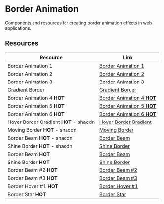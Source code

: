 # Border Animation

Components and resources for creating border animation effects in web applications.

## Resources

| Resource | Link |
|---|---|
| Border Animation 1 | [Border Animation 1](https://codepen.io/Rplus/pen/lEDBj) |
| Border Animation 2 | [Border Animation 2](https://codepen.io/uiswarup/pen/RBByzW) |
| Border Animation 3 | [Border Animation 3](https://codepen.io/littlesnippets/pen/oLajBa) |
| Gradient Border | [Gradient Border](https://codepen.io/mike-schultz/pen/NgQvGO) |
| Border Animation 4 **HOT** | [Border Animation 4 **HOT**](https://codepen.io/pineappleSyrup/pen/gNdERJ) |
| Border Animation 5 **HOT** | [Border Animation 5 **HOT**](https://codepen.io/ZachSaucier/pen/nMRbQN) |
| Border Animation 6 **HOT** | [Border Animation 6 **HOT**](https://codepen.io/Huhtamaki/pen/GPzwPY) |
| Hover Border Gradient **HOT** - shacdn | [Hover Border Gradient](https://ui.aceternity.com/components/hover-border-gradient) |
| Moving Border **HOT** - shacdn | [Moving Border](https://ui.aceternity.com/components/moving-border) |
| Border Beam **HOT** - shacdn | [Border Beam](https://nyxbui.design/docs/components/border-beam) |
| Shine Border **HOT** - shacdn | [Shine Border](https://nyxbui.design/docs/components/shine-border) |
| Border Beam **HOT** | [Border Beam](https://magicui.design/docs/components/border-beam) |
| Shine Border **HOT** | [Shine Border](https://magicui.design/docs/components/shine-border) |
| Border Beam #2 **HOT** | [Border Beam #2](https://uiverse.io/dylanharriscameron/stupid-mole-90) |
| Border Beam #3 **HOT** | [Border Beam #3](https://uiverse.io/SelfMadeSystem/fluffy-eel-29) |
| Border Hover #1 **HOT** | [Border Hover #1](https://uiverse.io/themrsami/quick-cat-81) |
| Border Star **HOT** | [Border Star](https://www.reactbits.dev/animations/star-border) | 
